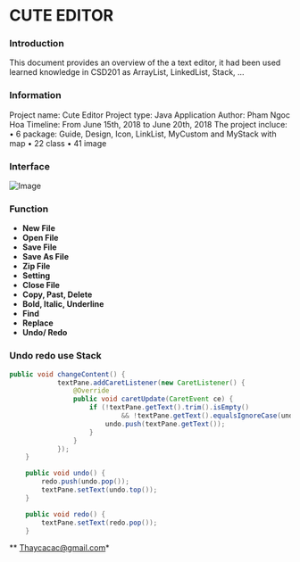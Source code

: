 # **CUTE EDITOR**

### **Introduction**
This document provides an overview of the a text editor, it had been used learned knowledge in CSD201 as ArrayList, LinkedList, Stack, ...

### **Information**
Project name: Cute Editor
Project type:	Java Application
Author:	Pham Ngoc Hoa
Timeline:  From June 15th, 2018 to June 20th, 2018
The project incluce:
•	6 package: Guide, Design, Icon, LinkList, MyCustom and MyStack with map
•	22 class 
•	41 image

### **Interface**

![Image](C:\Users\THAYCACAC\Desktop/medley/resources/SJeN4NItZX_BJf18IF-m.jpg)


### **Function**
- **New File**
- **Open File**
- **Save File**
- **Save As File**
- **Zip File**
- **Setting**
- **Close File**
- **Copy, Past, Delete**
- **Bold, Italic, Underline**
- **Find**
- **Replace**
- **Undo/ Redo**
### **Undo redo use Stack**
```java
public void changeContent() {
            textPane.addCaretListener(new CaretListener() {
                @Override
                public void caretUpdate(CaretEvent ce) {
                    if (!textPane.getText().trim().isEmpty()
                            && !textPane.getText().equalsIgnoreCase(undo.top())) {
                        undo.push(textPane.getText());
                    }
                }
            });
    }

    public void undo() {
        redo.push(undo.pop());
        textPane.setText(undo.top());
    }

    public void redo() {
        textPane.setText(redo.pop());
    }
```
** Thaycacac@gmail.com*